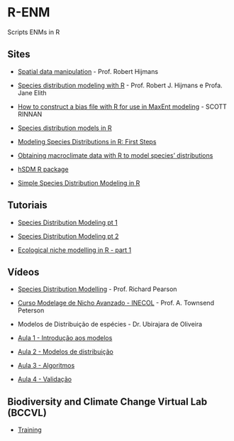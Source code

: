 # R-ENM
Scripts ENMs in R

## Sites
- [Spatial data manipulation](http://rspatial.org/index.html) - Prof. Robert Hijmans
  
- [Species distribution modeling with R](https://cran.r-project.org/web/packages/dismo/vignettes/sdm.pdf) - Prof. Robert J. Hijmans e Profa. Jane Elith

- [How to construct a bias file with R for use in MaxEnt modeling](https://scottrinnan.wordpress.com/2015/08/31/how-to-construct-a-bias-file-with-r-for-use-in-maxent-modeling/) - SCOTT RINNAN

- [Species distribution models in R](http://www.molecularecologist.com/2013/04/species-distribution-models-in-r/)

- [Modeling Species Distributions in R: First Steps](http://rfunctions.blogspot.com.br/2014/05/modeling-species-distributions-in-r.html)

- [Obtaining macroclimate data with R to model species’ distributions](https://ecologicaconciencia.wordpress.com/2013/11/29/obtaining-macroclimate-data-with-r-to-model-species-distributions/)

- [hSDM R package](http://hsdm.sourceforge.net)

- [Simple Species Distribution Modeling in R](http://kdahlin.weebly.com/open-science/simple-species-distribution-modeling-in-r)

## Tutoriais
- [Species Distribution Modeling pt 1](https://mltconsecol.github.io/TU_LandscapeAnalysis_Documents/Assignments_web/Assignment08_SpeciesDistributionModeling_Pt1.html)

- [Species Distribution Modeling pt 2](https://mltconsecol.github.io/TU_LandscapeAnalysis_Documents/Assignments_web/Assignment08_SpeciesDistributionModeling_Pt2.html)

- [Ecological niche modelling in R - part 1](http://lab.fengxiao.info/2016/11/23/ENM-in-R-workshop.html)

## Vídeos
- [Species Distribution Modelling](https://www.youtube.com/watch?v=obuMW5NAtJE&list=PLKYTvTbXFuChaoF-L-1e9RzCagdLPQcCU) - Prof. Richard Pearson

- [Curso Modelage de Nicho Avanzado - INECOL](https://docs.google.com/spreadsheets/d/1fTeX92qHf4v3EZ-VIYNBjAUB1Ma4bzNlrr4xBim75ZQ/edit#gid=0) - Prof. A. Townsend Peterson

- Modelos de Distribuição de espécies - Dr. Ubirajara de Oliveira

- [Aula 1 - Introdução aos modelos](https://www.youtube.com/watch?v=fJxV1foRNeQ)

- [Aula 2 - Modelos de distribuição](https://www.youtube.com/watch?v=q7h8PSbeCOs)

- [Aula 3 - Algoritmos](https://www.youtube.com/watch?v=Kz3ZvVAp__Y)

- [Aula 4 - Validação](https://www.youtube.com/watch?v=M2CA7QjY4wE)

## Biodiversity and Climate Change Virtual Lab (BCCVL)
- [Training](https://app.bccvl.org.au/training)
